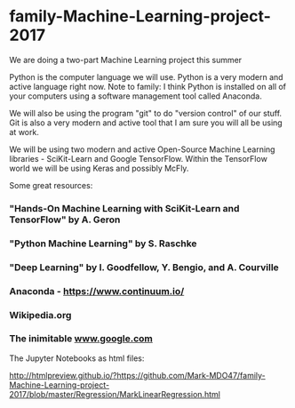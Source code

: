 # family-Machine-Learning-project-2017
We are doing a two-part Machine Learning project this summer

Python is the computer language we will use. Python is a very modern and active language right now.
Note to family: I think Python is installed on all of your computers using a software management tool called Anaconda.

We will also be using the program "git" to do "version control" of our stuff. Git is also a
very modern and active tool that I am sure you will all be using at work. 

We will be using two modern and active Open-Source Machine Learning libraries - SciKit-Learn
and Google TensorFlow. Within the TensorFlow world we will be using Keras and possibly McFly.

Some great resources:

### "Hands-On Machine Learning with SciKit-Learn and TensorFlow" by A. Geron

### "Python Machine Learning" by S. Raschke

### "Deep Learning" by I. Goodfellow, Y. Bengio, and A. Courville

### Anaconda - https://www.continuum.io/

### Wikipedia.org

### The inimitable www.google.com

The Jupyter Notebooks as html files:

http://htmlpreview.github.io/?https://github.com/Mark-MDO47/family-Machine-Learning-project-2017/blob/master/Regression/MarkLinearRegression.html

